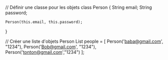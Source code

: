 // Définir une classe pour les objets
  class Person {
    String email;
    String password;

    Person(this.email, this.password);

   
  }

  // Créer une liste d'objets Person
  List<Person> people = [
    Person('baba@gmail.com', "1234"),
    Person('Bob@gmail.com', "1234"),
    Person('tonton@gmail.com',"1234")
  ];

